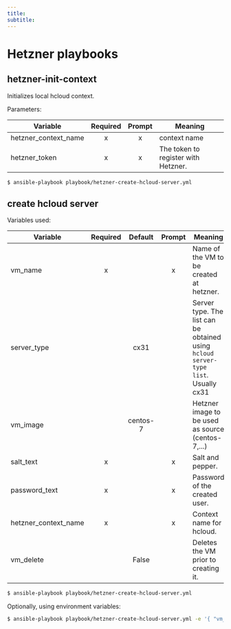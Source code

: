 ```yaml
---
title:
subtitle:
---
```


# Hetzner playbooks

## hetzner-init-context

Initializes local hcloud context.

Parameters:

| Variable | Required | Prompt | Meaning |
| --- | :---: | :---: | --- |
| hetzner_context_name | x | x | context name |
| hetzner_token | x | x | The token to register with Hetzner. |

```bash
$ ansible-playbook playbook/hetzner-create-hcloud-server.yml
```

## create hcloud server

Variables used:

| Variable | Required | Default | Prompt | Meaning |
| --- | :---: | :---: | :---: | --- |
| vm_name | x | | x | Name of the VM to be created at hetzner. |
| server_type | | cx31 |  | Server type. The list can be obtained using `hcloud server-type list`. Usually cx31 |
| vm_image | | centos-7 |  | Hetzner image to be used as source (centos-7,...) | 
| salt_text | x | | x | Salt and pepper. |
| password_text | x | | x | Password of the created user. |
| hetzner_context_name | x | | x | Context name for hcloud. |
| vm_delete |  | False |  | Deletes the VM prior to creating it. |

```bash
$ ansible-playbook playbook/hetzner-create-hcloud-server.yml
```

Optionally, using environment variables:

```bash
$ ansible-playbook playbook/hetzner-create-hcloud-server.yml -e '{ "vm_name": "my-name" }' -e '{ "salt_text": "<my salt>" }' -e '{ "password_text": "<my password>" }' -e '{ "hetzner_context_name": "<context name>" }' -e '{ "vm_delete": True }' -e '{ "pass_store_dir": "/home/<my home>/.my-password-store" }'
```
